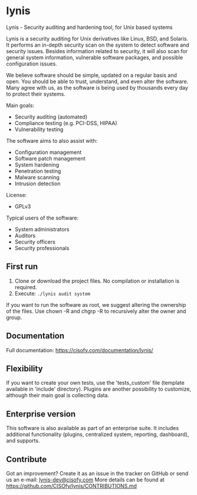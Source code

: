 lynis
=====

Lynis - Security auditing and hardening tool, for Unix based systems

Lynis is a security auditing for Unix derivatives like Linux, BSD, and Solaris. It performs an in-depth security scan on the system to detect software and security issues. Besides information related to security, it will also scan for general system information, vulnerable software packages, and possible configuration issues.

We believe software should be simple, updated on a regular basis and open. You should be able to trust, understand, and even alter the software. Many agree with us, as the software is being used by thousands every day to protect their systems.

Main goals:
- Security auditing (automated)
- Compliance testing (e.g. PCI-DSS, HIPAA)
- Vulnerability testing

The software aims to also assist with:
- Configuration management
- Software patch management
- System hardening
- Penetration testing
- Malware scanning
- Intrusion detection

License:
- GPLv3

Typical users of the software:
- System administrators
- Auditors
- Security officers
- Security professionals


## First run

1. Clone or download the project files. No compilation or installation is required.
2. Execute: `./lynis audit system`

If you want to run the software as root, we suggest altering the ownership of the files. Use chown -R and
chgrp -R to recursively alter the owner and group.

## Documentation
Full documentation: https://cisofy.com/documentation/lynis/

## Flexibility
If you want to create your own tests, use the 'tests_custom' file (template available in 'include' directory).
Plugins are another possibility to customize, although their main goal is collecting data.

## Enterprise version
This software is also available as part of an enterprise suite. It includes additional functionality (plugins, centralized system, reporting, dashboard), and supports.

## Contribute
Got an improvement? Create it as an issue in the tracker on GitHub or send us an e-mail: lynis-dev@cisofy.com
More details can be found at https://github.com/CISOfy/lynis/CONTRIBUTIONS.md

